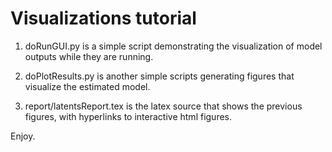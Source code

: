 # Visualizations tutorial

1. doRunGUI.py is a simple script demonstrating the visualization of model outputs while they are running.

2. doPlotResults.py is another simple scripts generating figures that visualize the estimated model.

3. report/latentsReport.tex is the latex source that shows the previous figures, with hyperlinks to interactive html figures.

Enjoy.
